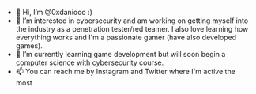 - 👋 Hi, I’m @0xdaniooo :)
- 👀 I’m interested in cybersecurity and am working on getting myself into the industry as a penetration tester/red teamer. I also love learning how everything works and I'm a passionate gamer (have also developed games).
- 🌱 I’m currently learning game development but will soon begin a computer science with cybersecurity course.
- 📫 You can reach me by Instagram and Twitter where I'm active the most

<!---
0xdaniooo/0xdaniooo is a ✨ special ✨ repository because its `README.md` (this file) appears on your GitHub profile.
You can click the Preview link to take a look at your changes.
--->
